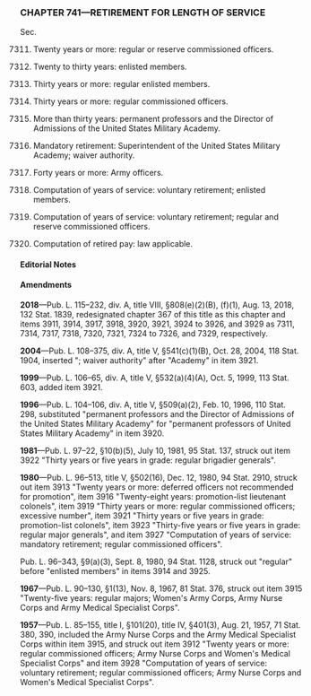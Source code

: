 ### **CHAPTER 741—RETIREMENT FOR LENGTH OF SERVICE** ###

Sec.

7311. Twenty years or more: regular or reserve commissioned officers.

7314. Twenty to thirty years: enlisted members.

7317. Thirty years or more: regular enlisted members.

7318. Thirty years or more: regular commissioned officers.

7320. More than thirty years: permanent professors and the Director of Admissions of the United States Military Academy.

7321. Mandatory retirement: Superintendent of the United States Military Academy; waiver authority.

7324. Forty years or more: Army officers.

7325. Computation of years of service: voluntary retirement; enlisted members.

7326. Computation of years of service: voluntary retirement; regular and reserve commissioned officers.

7329. Computation of retired pay: law applicable.

#### **Editorial Notes** ####

#### Amendments ####

**2018**—Pub. L. 115–232, div. A, title VIII, §808(e)(2)(B), (f)(1), Aug. 13, 2018, 132 Stat. 1839, redesignated chapter 367 of this title as this chapter and items 3911, 3914, 3917, 3918, 3920, 3921, 3924 to 3926, and 3929 as 7311, 7314, 7317, 7318, 7320, 7321, 7324 to 7326, and 7329, respectively.

**2004**—Pub. L. 108–375, div. A, title V, §541(c)(1)(B), Oct. 28, 2004, 118 Stat. 1904, inserted "; waiver authority" after "Academy" in item 3921.

**1999**—Pub. L. 106–65, div. A, title V, §532(a)(4)(A), Oct. 5, 1999, 113 Stat. 603, added item 3921.

**1996**—Pub. L. 104–106, div. A, title V, §509(a)(2), Feb. 10, 1996, 110 Stat. 298, substituted "permanent professors and the Director of Admissions of the United States Military Academy" for "permanent professors of United States Military Academy" in item 3920.

**1981**—Pub. L. 97–22, §10(b)(5), July 10, 1981, 95 Stat. 137, struck out item 3922 "Thirty years or five years in grade: regular brigadier generals".

**1980**—Pub. L. 96–513, title V, §502(16), Dec. 12, 1980, 94 Stat. 2910, struck out item 3913 "Twenty years or more: deferred officers not recommended for promotion", item 3916 "Twenty-eight years: promotion-list lieutenant colonels", item 3919 "Thirty years or more: regular commissioned officers; excessive number", item 3921 "Thirty years or five years in grade: promotion-list colonels", item 3923 "Thirty-five years or five years in grade: regular major generals", and item 3927 "Computation of years of service: mandatory retirement; regular commissioned officers".

Pub. L. 96–343, §9(a)(3), Sept. 8, 1980, 94 Stat. 1128, struck out "regular" before "enlisted members" in items 3914 and 3925.

**1967**—Pub. L. 90–130, §1(13), Nov. 8, 1967, 81 Stat. 376, struck out item 3915 "Twenty-five years: regular majors; Women's Army Corps, Army Nurse Corps and Army Medical Specialist Corps".

**1957**—Pub. L. 85–155, title I, §101(20), title IV, §401(3), Aug. 21, 1957, 71 Stat. 380, 390, included the Army Nurse Corps and the Army Medical Specialist Corps within item 3915, and struck out item 3912 "Twenty years or more: regular commissioned officers; Army Nurse Corps and Women's Medical Specialist Corps" and item 3928 "Computation of years of service: voluntary retirement; regular commissioned officers; Army Nurse Corps and Women's Medical Specialist Corps".